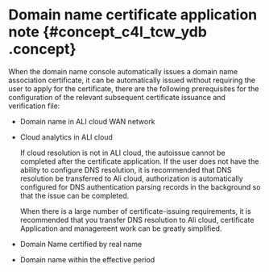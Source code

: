 # Domain name certificate application note {#concept_c4l_tcw_ydb .concept}

When the domain name console automatically issues a domain name association certificate, it can be automatically issued without requiring the user to apply for the certificate, there are the following prerequisites for the configuration of the relevant subsequent certificate issuance and verification file:

-   Domain name in ALI cloud WAN network
-   Cloud analytics in ALI cloud

    If cloud resolution is not in ALI cloud, the autoissue cannot be completed after the certificate application. If the user does not have the ability to configure DNS resolution, it is recommended that DNS resolution be transferred to Ali cloud, authorization is automatically configured for DNS authentication parsing records in the background so that the issue can be completed.

    When there is a large number of certificate-issuing requirements, it is recommended that you transfer DNS resolution to Ali cloud, certificate Application and management work can be greatly simplified.

-   Domain Name certified by real name
-   Domain name within the effective period

